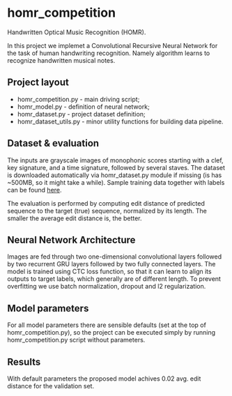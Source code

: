 # homr_competition
Handwritten Optical Music Recognition (HOMR).

In this project we implemet a Convolutional Recursive Neural Network for the task of human handwriting recognition. Namely algorithm learns to recognize handwritten musical notes.

## Project layout

- homr_competition.py - main driving script;
- homr_model.py - definition of neural network;
- homr_dataset.py - project dataset definition;
- homr_dataset_utils.py - minor utility functions for building data pipeline.

## Dataset & evaluation

The inputs are grayscale images of monophonic scores starting with a clef, key signature, and a time signature, followed by several staves. The dataset is downloaded automatically via homr_dataset.py module if missing (is has ~500MB, so it might take a while). Sample training data together with labels can be found [here](https://ufal.mff.cuni.cz/~straka/courses/npfl114/2122/demos/homr_train.html).

The evaluation is performed by computing edit distance of predicted sequence to the target (true) sequence, normalized by its length. The smaller the average edit distance is, the better.

## Neural Network Architecture

Images are fed through two one-dimensional convolutional layers followed by two recurrent GRU layers followed by two fully connected layers. The model is trained using CTC loss function, so that it can learn to align its outputs to target labels, which generally are of different length. To prevent overfitting we use batch normalization, dropout and l2 regularization.

## Model parameters

For all model parameters there are sensible defaults (set at the top of homr_competition.py), so the project can be executed simply by running homr_competition.py script without parameters.

## Results

With default parameters the proposed model achives 0.02 avg. edit distance for the validation set.
